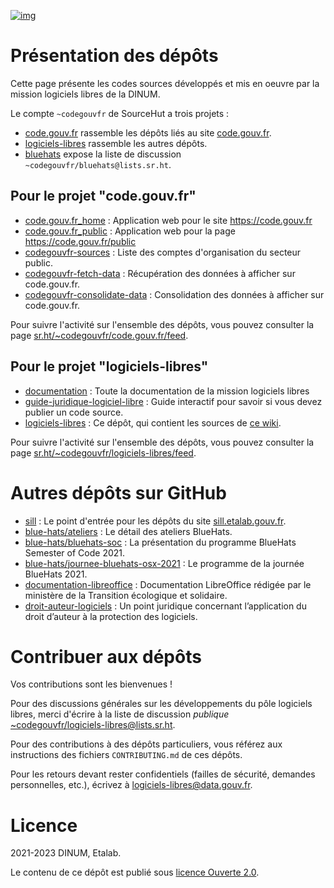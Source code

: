 [![img](https://img.shields.io/badge/Licence%20Ouverte-orange.svg?style=flat-square)](https://git.sr.ht/~codegouvfr/readme-logiciels-libres/blob/master/LICENSE.md)


# Présentation des dépôts

Cette page présente les codes sources développés et mis en oeuvre par
la mission logiciels libres de la DINUM.

Le compte `~codegouvfr` de SourceHut a trois projets :

-   [code.gouv.fr](https://sr.ht/~codegouvfr/code.gouv.fr/) rassemble les dépôts liés au site [code.gouv.fr](https://code.gouv.fr).
-   [logiciels-libres](https://sr.ht/~codegouvfr/logiciels-libres/) rassemble les autres dépôts.
-   [bluehats](https://sr.ht/~codegouvfr/bluehats/) expose la liste de discussion `~codegouvfr/bluehats@lists.sr.ht`.


## Pour le projet "code.gouv.fr"

-   [code.gouv.fr\_home](https://git.sr.ht/~codegouvfr/code.gouv.fr_home) : Application web pour le site <https://code.gouv.fr>
-   [code.gouv.fr\_public](https://git.sr.ht/~codegouvfr/code.gouv.fr_public) : Application web pour la page <https://code.gouv.fr/public>
-   [codegouvfr-sources](https://git.sr.ht/~codegouvfr/codegouvfr-sources) : Liste des comptes d'organisation du secteur public.
-   [codegouvfr-fetch-data](https://git.sr.ht/~codegouvfr/codegouvfr-fetch-data) : Récupération des données à afficher sur code.gouv.fr.
-   [codegouvfr-consolidate-data](https://git.sr.ht/~codegouvfr/codegouvfr-consolidate-data) : Consolidation des données à afficher sur code.gouv.fr.

Pour suivre l'activité sur l'ensemble des dépôts, vous pouvez
consulter la page [sr.ht/~codegouvfr/code.gouv.fr/feed](https://sr.ht/~codegouvfr/code.gouv.fr/feed).


## Pour le projet "logiciels-libres"

-   [documentation](https://git.sr.ht/~codegouvfr/documentation) : Toute la documentation de la mission logiciels libres
-   [guide-juridique-logiciel-libre](https://git.sr.ht/~codegouvfr/guide-juridique-logiciel-libre) : Guide interactif pour savoir si vous devez publier un code source.
-   [logiciels-libres](https://git.sr.ht/~codegouvfr/read-logiciels-libres) : Ce dépôt, qui contient les sources de [ce wiki](https://man.sr.ht/~codegouvfr/logiciels-libres/index.md).

Pour suivre l'activité sur l'ensemble des dépôts, vous pouvez
consulter la page [sr.ht/~codegouvfr/logiciels-libres/feed](https://sr.ht/~codegouvfr/logiciels-libres/feed).


# Autres dépôts sur GitHub

-   [sill](https://github.com/etalab/sill) : Le point d'entrée pour les dépôts du site [sill.etalab.gouv.fr](https://sill.etalab.gouv.fr).
-   [blue-hats/ateliers](https://github.com/blue-hats/ateliers) : Le détail des ateliers BlueHats.
-   [blue-hats/bluehats-soc](https://github.com/blue-hats/bluehats-soc) : La présentation du programme BlueHats Semester of Code 2021.
-   [blue-hats/journee-bluehats-osx-2021](https://github.com/blue-hats/journee-bluehats-osx-2021) : Le programme de la journée BlueHats 2021.
-   [documentation-libreoffice](https://github.com/etalab/documentation-libreoffice) : Documentation LibreOffice rédigée par le ministère de la Transition écologique et solidaire.
-   [droit-auteur-logiciels](https://github.com/codegouvfr/droit-auteur-logiciels) : Un point juridique concernant l’application du droit d’auteur à la protection des logiciels.


# Contribuer aux dépôts

Vos contributions sont les bienvenues !

Pour des discussions générales sur les développements du pôle
logiciels libres, merci d'écrire à la liste de discussion *publique*
[~codegouvfr/logiciels-libres@lists.sr.ht](mailto:~codegouvfr/logiciels-libres@lists.sr.ht).

Pour des contributions à des dépôts particuliers, vous référez aux
instructions des fichiers `CONTRIBUTING.md` de ces dépôts.

Pour les retours devant rester confidentiels (failles de sécurité,
demandes personnelles, etc.), écrivez à [logiciels-libres@data.gouv.fr](mailto:logiciels-libres@data.gouv.fr).


# Licence

2021-2023 DINUM, Etalab.

Le contenu de ce dépôt est publié sous [licence Ouverte 2.0](LICENSE.md).

